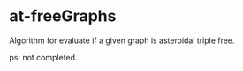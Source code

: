 # at-freeGraphs
Algorithm for evaluate if a given graph is asteroidal triple free.

ps: not completed.
